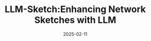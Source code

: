---
title: "LLM-Sketch:Enhancing Network Sketches with LLM"
collection: publications
category: 2025
date: 2025-02-11
venue: 'Being reviewed by KDD'
paperurl: 'https://arxiv.org/pdf/2502.07495'
slidesurl: 
citation: 'Li, Y., Xu, Z., Lv, Z., Hu, Y., Cui, Y., & Yang, T. (2025). LLM-Sketch: Enhancing Network Sketches with LLM. arXiv preprint arXiv:2502.07495. Available at: https://arxiv.org/abs/2502.07495.'
---